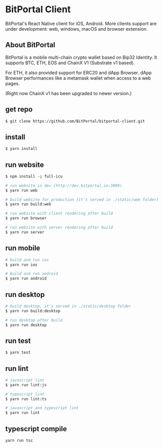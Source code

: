 # BitPortal Client

BitPortal's React Native client for iOS, Android. More clients support are under development: web, windows, macOS and browser extension.

## About BitPortal

BitPortal is a mobile multi-chain crypto wallet based on Bip32 Identity. It supports BTC, ETH, EOS and ChainX V1 (Substrate v1 based).

For ETH, it also provided support for ERC20 and dApp Browser. dApp Browser performances like a metamask wallet when access to a web pages.

(Right now ChainX v1 has been upgraded to newer version.)

## get repo
```sh
$ git clone https://github.com/BitPortal/bitportal-client.git
```

## install
```sh
$ yarn install
```

## run website
```sh
$ npm install -g full-icu

# run website in dev (http://dev.bitportal.io:3009)
$ yarn run web

# build website for production (it's served in ./static/web folder)
$ yarn run build:web

# run website with client rendering after build
$ yarn run browser

# run website with server rendering after build
$ yarn run server

```

## run mobile
```sh
# build and run ios
$ yarn run ios

# build and run android
$ yarn run android
```

## run desktop
```sh
# build desktop, it's served in ./static/desktop folder
$ yarn run build:desktop

# run desktop after build
$ yarn run desktop
```

## run test
```sh
$ yarn test
```

## run lint
```sh
# javascript lint
$ yarn run lint:js

# typescript lint
$ yarn run lint:ts

# javascript and typescript lint
$ yarn run lint
```

## typescript compile
```sh
yarn run tsc
```
